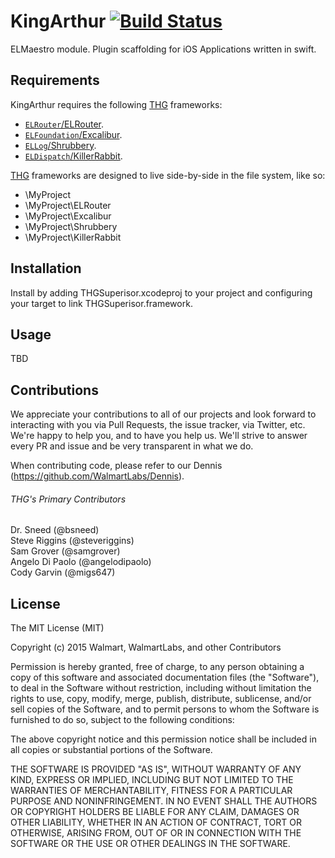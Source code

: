 # KingArthur [![Build Status](https://travis-ci.org/WalmartLabs/KingArthur.svg?branch=master)](https://travis-ci.org/WalmartLabs/KingArthur)

ELMaestro module. Plugin scaffolding for iOS Applications written in swift.

## Requirements

KingArthur requires the following [THG](https://github.com/WalmartLabs/) frameworks:

- [`ELRouter`/ELRouter](https://github.com/WalmartLabs/ELRouter).
- [`ELFoundation`/Excalibur](https://github.com/WalmartLabs/Excalibur).
- [`ELLog`/Shrubbery](https://github.com/WalmartLabs/Shrubbery).
- [`ELDispatch`/KillerRabbit](https://github.com/WalmartLabs/KillerRabbit).

[THG](https://github.com/WalmartLabs/) frameworks are designed to live side-by-side in the file system, like so:

* \MyProject
* \MyProject\ELRouter
* \MyProject\Excalibur
* \MyProject\Shrubbery
* \MyProject\KillerRabbit

## Installation

Install by adding THGSuperisor.xcodeproj to your project and configuring your target to link THGSuperisor.framework.

## Usage

TBD

## Contributions

We appreciate your contributions to all of our projects and look forward to interacting with you via Pull Requests, the issue tracker, via Twitter, etc.  We're happy to help you, and to have you help us.  We'll strive to answer every PR and issue and be very transparent in what we do.

When contributing code, please refer to our Dennis (https://github.com/WalmartLabs/Dennis).

###### THG's Primary Contributors

Dr. Sneed (@bsneed)<br>
Steve Riggins (@steveriggins)<br>
Sam Grover (@samgrover)<br>
Angelo Di Paolo (@angelodipaolo)<br>
Cody Garvin (@migs647)<br>

## License

The MIT License (MIT)

Copyright (c) 2015 Walmart, WalmartLabs, and other Contributors

Permission is hereby granted, free of charge, to any person obtaining a copy
of this software and associated documentation files (the "Software"), to deal
in the Software without restriction, including without limitation the rights
to use, copy, modify, merge, publish, distribute, sublicense, and/or sell
copies of the Software, and to permit persons to whom the Software is
furnished to do so, subject to the following conditions:

The above copyright notice and this permission notice shall be included in all
copies or substantial portions of the Software.

THE SOFTWARE IS PROVIDED "AS IS", WITHOUT WARRANTY OF ANY KIND, EXPRESS OR
IMPLIED, INCLUDING BUT NOT LIMITED TO THE WARRANTIES OF MERCHANTABILITY,
FITNESS FOR A PARTICULAR PURPOSE AND NONINFRINGEMENT. IN NO EVENT SHALL THE
AUTHORS OR COPYRIGHT HOLDERS BE LIABLE FOR ANY CLAIM, DAMAGES OR OTHER
LIABILITY, WHETHER IN AN ACTION OF CONTRACT, TORT OR OTHERWISE, ARISING FROM,
OUT OF OR IN CONNECTION WITH THE SOFTWARE OR THE USE OR OTHER DEALINGS IN THE
SOFTWARE.
